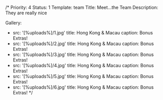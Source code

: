 /*
Priority: 4
Status: 1
Template: team
Title: Meet...the Team
Description: They are really nice

Gallery:
- src: '[%uploads%]/1.jpg'
  title: Hong Kong & Macau
  caption: Bonus Extras!
- src: '[%uploads%]/2.jpg'
  title: Hong Kong & Macau
  caption: Bonus Extras!
- src: '[%uploads%]/3.jpg'
  title: Hong Kong & Macau
  caption: Bonus Extras!
- src: '[%uploads%]/4.jpg'
  title: Hong Kong & Macau
  caption: Bonus Extras!
- src: '[%uploads%]/5.jpg'
  title: Hong Kong & Macau
  caption: Bonus Extras!
- src: '[%uploads%]/6.jpg'
  title: Hong Kong & Macau
  caption: Bonus Extras!
*/

